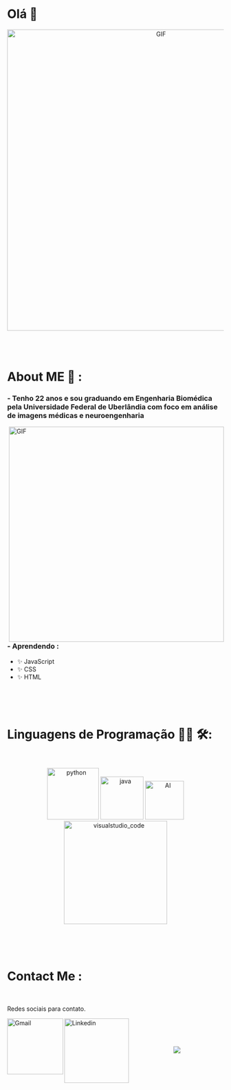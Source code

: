 # Olá 👋

<div align="center">
<img hight="300" width="700" alt="GIF" align="center" src="https://github.com/Xx-Ashutosh-xX/Xx-Ashutosh-xX/blob/master/assets/208593.gif">
</div>

</br>
</br>
</br>


# About ME 💬 :

### - Tenho 22 anos e sou graduando em Engenharia Biomédica pela Universidade Federal de Uberlândia com foco em análise de imagens médicas e neuroengenharia

<img hight="400" width="500" alt="GIF" align="right" src="https://github.com/Xx-Ashutosh-xX/Xx-Ashutosh-xX/blob/master/assets/1936.gif">

### - Aprendendo :
- ✨ JavaScript
- ✨ CSS
- ✨ HTML

</br>
</br>
</br>

# Linguagens de Programação 👨‍💻 🛠:
</br>

<p align="center">

<!-- For more icons please follow  https://github.com/MikeCodesDotNET/ColoredBadges -->
<img src="https://github.com/heitorpnfc/heitorpnfc/blob/master/assets/icons/python.png" alt="python" width="120" hight="50">
<img src="https://github.com/heitorpnfc/heitorpnfc/blob/master/assets/icons/java.png" alt="java"  width="100" hight="50">
<img src="https://github.com/heitorpnfc/heitorpnfc/blob/master/assets/icons/ai.png" alt="AI" width="90" hight="50">
</br>
<img src="https://github.com/Xx-Ashutosh-xX/Xx-Ashutosh-xX/blob/master/assets/icons/visualstudio_code.png" alt="visualstudio_code" width="240" hight="50">
</br>
</p>
</br>
</br>
</br>

# Contact Me :

<p>
 </br>

Redes sociais para contato.

<a href="mailto:heitorpnfcthor@ufu.br">
 <img align="left" alt="Gmail" width="130" hight="100" src="https://github.com/heitorpnfc/heitorpnfc/blob/master/assets/icons/gmail.png" />
</a>
<a href="https://www.linkedin.com/in/heitorpnfc/">
  <img align="left" alt="Linkedin" width="150" hight="100" src="https://github.com/heitorpnfc/heitorpnfc/blob/master/assets/icons/linkedin.png" />
</br>
</br>
</br>
</a>



<p align="center" >  
  <a href="https://github.com/heitorpnfc/github-readme-stats"> 
<img  src="https://github-readme-stats.vercel.app/api?username=heitorpnfc&&show_icons=true&theme=radical"/>
  </a>
  </p>
